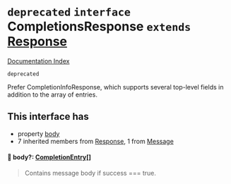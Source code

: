 # `deprecated` `interface` CompletionsResponse `extends` [Response](../interface.Response/README.md)

[Documentation Index](../README.md)

`deprecated`

Prefer CompletionInfoResponse, which supports several top-level fields in addition to the array of entries.

## This interface has

- property [body](#-body-completionentry)
- 7 inherited members from [Response](../interface.Response/README.md), 1 from [Message](../interface.Message/README.md)


#### 📄 body?: [CompletionEntry](../type.CompletionEntry/README.md)\[]

> Contains message body if success === true.



